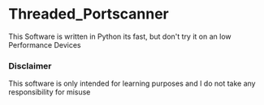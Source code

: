 # Threaded_Portscanner
This Software is written in Python its fast, but don't try it on an low Performance Devices

### Disclaimer
This software is only intended for learning purposes and I do not take any responsibility for misuse
